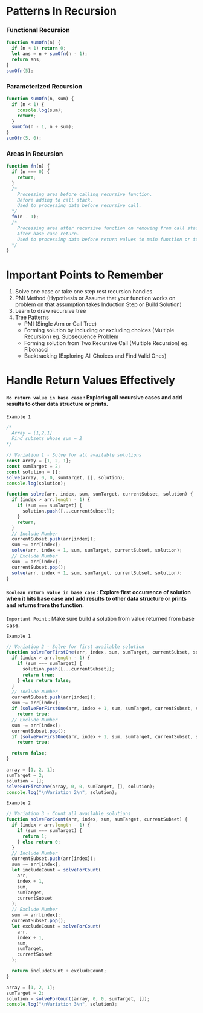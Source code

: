 # Patterns In Recursion

### Functional Recursion

```javascript
function sumOfn(n) {
  if (n < 1) return 0;
  let ans = n + sumOfn(n - 1);
  return ans;
}
sumOfn(5);
```

### Parameterized Recursion

```javascript
function sumOfn(n, sum) {
  if (n < 1) {
    console.log(sum);
    return;
  }
  sumOfn(n - 1, n + sum);
}
sumOfn(5, 0);
```

### Areas in Recursion

```javascript
function fn(n) {
  if (n === 0) {
    return;
  }
  /*
    Processing area before calling recursive function.
    Before adding to call stack.
    Used to processing data before recursive call. 
  */
  fn(n - 1);
  /*
    Processing area after recursive function on removing from call stack.
    After base case return. 
    Used to processing data before return values to main function or to backtrack.
  */
}
```

# Important Points to Remember

1. Solve one case or take one step rest recursion handles.
2. PMI Method (Hypothesis or Assume that your function works on problem on that assumption takes Induction Step or Build Solution)
3. Learn to draw recursive tree
4. Tree Patterns
   - PMI (Single Arm or Call Tree)
   - Forming solution by including or excluding choices (Multiple Recursion) eg. Subsequence Problem
   - Forming solution from Two Recursive Call (Multiple Recursion) eg. Fibonacci
   - Backtracking (Exploring All Choices and Find Valid Ones)

# Handle Return Values Effectively

#### `No return value in base case` : Exploring all recursive cases and add results to other data structure or prints.

`Example 1`

```javascript
/*
  Array = [1,2,1]
  Find subsets whose sum = 2
*/

// Variation 1 - Solve for all available solutions
const array = [1, 2, 1];
const sumTarget = 2;
const solution = [];
solve(array, 0, 0, sumTarget, [], solution);
console.log(solution);

function solve(arr, index, sum, sumTarget, currentSubset, solution) {
  if (index > arr.length - 1) {
    if (sum === sumTarget) {
      solution.push([...currentSubset]);
    }
    return;
  }
  // Include Number
  currentSubset.push(arr[index]);
  sum += arr[index];
  solve(arr, index + 1, sum, sumTarget, currentSubset, solution);
  // Exclude Number
  sum -= arr[index];
  currentSubset.pop();
  solve(arr, index + 1, sum, sumTarget, currentSubset, solution);
}
```

#### `Boolean return value in base case` : Explore first occurrence of solution when it hits base case and add results to other data structure or prints and returns from the function.

`Important Point` : Make sure build a solution from value returned from base case.

`Example 1`

```javascript
// Variation 2 - Solve for first available solution
function solveForFirstOne(arr, index, sum, sumTarget, currentSubset, solution) {
  if (index > arr.length - 1) {
    if (sum === sumTarget) {
      solution.push([...currentSubset]);
      return true;
    } else return false;
  }
  // Include Number
  currentSubset.push(arr[index]);
  sum += arr[index];
  if (solveForFirstOne(arr, index + 1, sum, sumTarget, currentSubset, solution))
    return true;
  // Exclude Number
  sum -= arr[index];
  currentSubset.pop();
  if (solveForFirstOne(arr, index + 1, sum, sumTarget, currentSubset, solution))
    return true;

  return false;
}

array = [1, 2, 1];
sumTarget = 2;
solution = [];
solveForFirstOne(array, 0, 0, sumTarget, [], solution);
console.log("\nVariation 2\n", solution);
```

`Example 2`

```javascript
// Variation 3 - Count all available solutions
function solveForCount(arr, index, sum, sumTarget, currentSubset) {
  if (index > arr.length - 1) {
    if (sum === sumTarget) {
      return 1;
    } else return 0;
  }
  // Include Number
  currentSubset.push(arr[index]);
  sum += arr[index];
  let includeCount = solveForCount(
    arr,
    index + 1,
    sum,
    sumTarget,
    currentSubset
  );
  // Exclude Number
  sum -= arr[index];
  currentSubset.pop();
  let excludeCount = solveForCount(
    arr,
    index + 1,
    sum,
    sumTarget,
    currentSubset
  );

  return includeCount + excludeCount;
}

array = [1, 2, 1];
sumTarget = 2;
solution = solveForCount(array, 0, 0, sumTarget, []);
console.log("\nVariation 3\n", solution);
```
